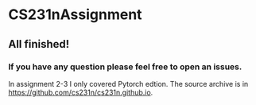 # CS231nAssignment

## All finished!

### If you have any question please feel free to open an issues.

In assignment 2-3 I only covered Pytorch edtion.
The source archive is in https://github.com/cs231n/cs231n.github.io.
